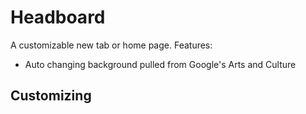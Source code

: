 # Headboard
A customizable new tab or home page.
Features:
- Auto changing background pulled from Google's Arts and Culture


## Customizing
